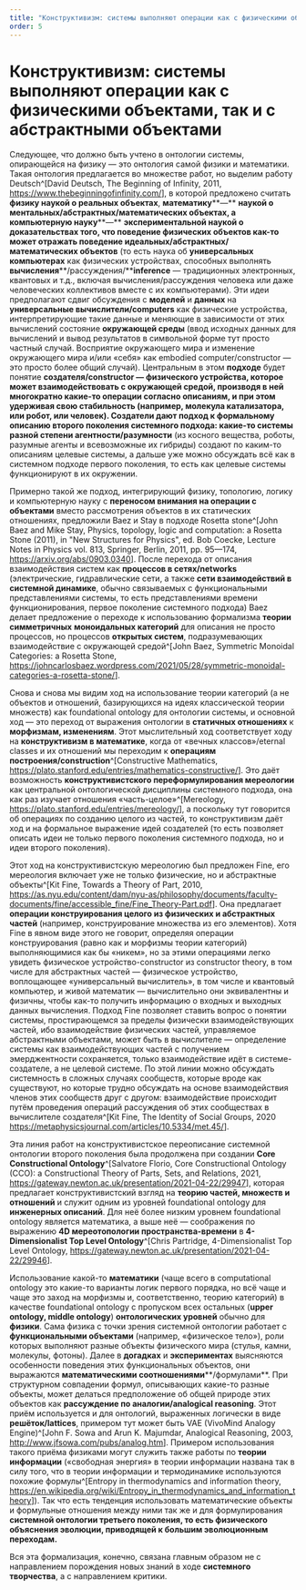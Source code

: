 ```yaml
---
title: "Конструктивизм: системы выполняют операции как с физическими объектами, так и с абстрактными объектами"
order: 5
---
```


# Конструктивизм: системы выполняют операции как с физическими объектами, так и с абстрактными объектами

Следующее, что должно быть учтено в онтологии системы, опирающейся на физику — это онтология самой физики и математики. Такая онтология предлагается во множестве работ, но выделим работу Deutsch^[David Deutsch, The Beginning of Infinity, 2011, <https://www.thebeginningofinfinity.com/>], в которой предложено считать **физику наукой о реальных объектах**, **математику****—** **наукой о ментальных/абстрактных/математических объектах, а компьютерную науку****—** **экспериментальной наукой о доказательствах того, что поведение физических объектов как-то может отражать поведение идеальных/абстрактных/математических объектов** (то есть наука об **универсальных компьютерах** как физических устройствах, способных выполнять **вычисления****/рассуждения/****inference** — традиционных электронных, квантовых и т.д., включая вычисления/рассуждения человека или даже человеческих коллективов вместе с их компьютерами). Эти идеи предполагают сдвиг обсуждения с **моделей** и **данных** на **универсальные вычислители/computers** как физические устройства, интерпретирующие такие данные и меняющие в зависимости от этих вычислений состояние **окружающей среды** (ввод исходных данных для вычислений и вывод результатов в символьной форме тут просто частный случай. Восприятие окружающего мира и изменение окружающего мира и/или «себя» как embodied computer/constructor — это просто более общий случай). Центральным в этом **подходе** будет понятие **создателя/****constructor** — физического устройства, которое может взаимодействовать с окружающей средой, производя в ней многократно какие-то операции согласно описаниям, и при этом удерживая свою стабильность (например, молекула катализатора, или робот, или человек). Создатели дают подход к формальному описанию второго поколения системного подхода: какие-то системы разной **степени агентности****/разумности** (из косного вещества, роботы, разумные агенты и всевозможные их гибриды) создают по каким-то описаниям целевые системы, а дальше уже можно обсуждать всё как в системном подходе первого поколения, то есть как целевые системы функционируют в их окружении.

Примерно такой же подход, интегрирующий физику, топологию, логику и компьютерную науку с **переносом внимания на операции с объектами** вместо рассмотрения объектов в их статических отношениях, предложили Baez и Stay в подходе Rosetta stone^[John Baez and Mike Stay, Physics, topology, logic and computation: a Rosetta Stone (2011), in "New Structures for Physics", ed. Bob Coecke, Lecture Notes in Physics vol. 813, Springer, Berlin, 2011, pp. 95—174, <https://arxiv.org/abs/0903.0340>]. После перехода от описания взаимодействия систем как **процессов в сетях/networks** (электрические, гидравлические сети, а также **сети взаимодействий в системной динамике**, обычно связываемых с функциональными представлениями системы, то есть представлениями времени функционирования, первое поколение системного подхода) Baez делает предложение о переходе к использованию формализма **теории симметричных** **моноидальных категорий** для описания не просто процессов, но процессов **открытых систем**, подразумевающих взаимодействие с окружающей средой^[John Baez, Symmetric Monoidal Categories: a Rosetta Stone, <https://johncarlosbaez.wordpress.com/2021/05/28/symmetric-monoidal-categories-a-rosetta-stone/>].

Снова и снова мы видим ход на использование теории категорий (а не объектов и отношений, базирующихся на идеях классической теории множеств) как foundational ontology для онтологии системы, и основной ход — это переход от выражения онтологии в **статичных отношениях** к **морфизмам, изменениям**. Этот мыслительный ход соответствует ходу на **конструктивизм в математике**, когда от «вечных классов»/eternal classes и их отношений мы переходим к **операциям построения/construction**^[Constructive Mathematics, <https://plato.stanford.edu/entries/mathematics-constructive/>]. Это даёт возможность **конструктивистского переформулирования мереологии** как центральной онтологической дисциплины системного подхода, она как раз изучает отношения «часть-целое»^[Mereology, <https://plato.stanford.edu/entries/mereology/>], а поскольку тут говорится об операциях по созданию целого из частей, то конструктивизм даёт ход и на формальное выражение идей создателей (то есть позволяет описать идеи не только первого поколения системного подхода, но и идеи второго поколения).

Этот ход на конструктивистскую мереологию был предложен Fine, его мереология включает уже не только физические, но и абстрактные объекты^[Kit Fine, Towards a Theory of Part, 2010, <https://as.nyu.edu/content/dam/nyu-as/philosophy/documents/faculty-documents/fine/accessible_fine/Fine_Theory-Part.pdf>]. Она предлагает **операции конструирования целого из физических и абстрактных частей** (например, конструирование множества из его элементов). Хотя Fine в явном виде этого не говорит, определяя операции конструирования (равно как и морфизмы теории категорий) выполняющимися как бы «никем», но за этими операциями легко увидеть физическое устройство-constructor из constructor theory, в том числе для абстрактных частей — физическое устройство, воплощающее «универсальный вычислитель», в том числе и квантовый компьютер, и живой математик — вычислительно они эквивалентны и физичны, чтобы как-то получить информацию о входных и выходных данных вычисления. Подход Fine позволяет ставить вопрос о понятии системы, простирающемся за пределы физически взаимодействующих частей, ибо взаимодействие физических частей, управляемое абстрактными объектами, может быть в вычислителе — определение системы как взаимодействующих частей с получением эмерджентности сохраняется, только взаимодействие идёт в системе-создателе, а не целевой системе. По этой линии можно обсуждать системность в сложных случаях сообществ, которые вроде как существуют, но которые трудно обсуждать на основе взаимодействия членов этих сообществ друг с другом: взаимодействие происходит путём проведения операций рассуждения об этих сообществах в вычислителе создателя^[Kit Fine, The Identity of Social Groups, 2020 <https://metaphysicsjournal.com/articles/10.5334/met.45/>].

Эта линия работ на конструктивистское переописание системной онтологии второго поколения была продолжена при создании **Core Constructional Ontology**^[Salvatore Florio, Core Constructional Ontology (CCO): a Constructional Theory of Parts, Sets, and Relations, 2021, <https://gateway.newton.ac.uk/presentation/2021-04-22/29947>], которая предлагает конструктивистский взгляд на **теорию частей, множеств и отношений** и служит одним из уровней foundational ontology для **инженерных описаний**. Для неё более низким уровнем foundational ontology является математика, а выше неё — соображения по выражению **4D мереотопологии пространства-времени** в **4-Dimensionalist Top Level Ontology**^[Chris Partridge, 4-Dimensionalist Top Level Ontology, <https://gateway.newton.ac.uk/presentation/2021-04-22/29946>].

Использование какой-то **математики** (чаще всего в computational ontology это какие-то варианты логик первого порядка, но всё чаще и чаще это заход на морфизмы и, соответственно, теорию категорий) в качестве foundational ontology с пропуском всех остальных (**upper ontology, middle ontology**) **онтологических уровней** обычно для **физики**. Сама физика с точки зрения системной онтологии работает с **функциональными объектами** (например, «физическое тело»), роли которых выполняют разные объекты физического мира (стулья, камни, молекулы, фотоны). Далее в **догадках** и **экспериментах** выясняются особенности поведения этих функциональных объектов, они выражаются **математическими соотношениями****/формулами**. При структурном совпадении формул, описывающих какие-то разные объекты, может делаться предположение об общей природе этих объектов как **рассуждение по аналогии/analogical reasoning**. Этот приём используется и для онтологий, выраженных логически в виде **решёток/lattices**, примером тут может быть VAE (VivoMind Analogy Engine)^[John F. Sowa and Arun K. Majumdar, Analogical Reasoning, 2003, <http://www.jfsowa.com/pubs/analog.htm>]. Примером использования такого приёма физиками могут служить также работы по **теории информации** («свободная энергия» в теории информации названа так в силу того, что в теории информации и термодинамике используются похожие формулы^[Entropy in thermodynamics and information theory, <https://en.wikipedia.org/wiki/Entropy_in_thermodynamics_and_information_theory>]). Так что есть тенденция использовать математические объекты и формульные отношения между ними так же и для формулирования **системной онтологии третьего поколения, то есть физического объяснения эволюции, приводящей к большим эволюционным переходам.**

Вся эта формализация, конечно, связана главным образом не с направлением порождения новых знаний в ходе **системного творчества**, а с направлением критики.